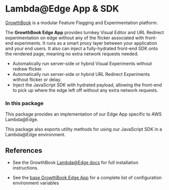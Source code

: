 # Lambda@Edge App & SDK

[GrowthBook](https://www.growthbook.io) is a modular Feature Flagging and Experimentation platform.

The **GrowthBook Edge App** provides turnkey Visual Editor and URL Redirect experimentation on edge without any of the flicker associated with front-end experiments. It runs as a smart proxy layer between your application and your end users. It also can inject a fully-hydrated front-end SDK onto the rendered page, meaning no extra network requests needed.

- Automatically run server-side or hybrid Visual Experiments without redraw flicker.
- Automatically run server-side or hybrid URL Redirect Experiments without flicker or delay.
- Inject the JavaScript SDK with hydrated payload, allowing the front-end to pick up where the edge left off without any extra network requests.

### In this package

This package provides an implementation of our Edge App specific to AWS Lambda@Edge.

This package also exports utility methods for using our JavaScript SDK in a Lambda@Edge environment.

## References

- See the GrowthBook [Lambda@Edge docs](https://docs.growthbook.io/lib/edge/lambda) for full installation instructions.


- See the [base GrowthBook Edge App](../edge-utils) for a complete list of configuration environment variables
